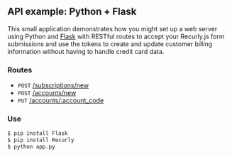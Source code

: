 ## API example: Python + Flask

This small application demonstrates how you might set up a web server
using Python and [Flask][flask] with RESTful routes to accept your Recurly.js
form submissions and use the tokens to create and update customer billing
information without having to handle credit card data.

### Routes

- `POST` [/subscriptions/new](app.py#L17-47)
- `POST` [/accounts/new](app.py#L50-62)
- `PUT` [/accounts/:account_code](app.py#L65-77)

### Use

```bash
$ pip install Flask
$ pip install Recurly
$ python app.py
```

[flask]: http://flask.pocoo.org/
